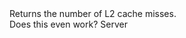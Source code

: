 <function name="GetL2CacheMisses" parent="VProfNode" type="classfunc">
	<description>
		Returns the number of L2 cache misses.<br>
		Does this even work?
	</description>
	<realm>Server</realm>
	<rets>
		<ret name="misses" type="number"></ret>
	</rets>
</function>